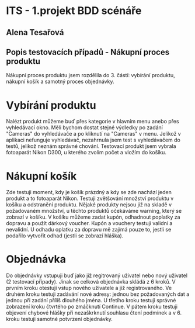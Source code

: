 ITS - 1.projekt BDD scénáře
===========================
Alena Tesařová
--------------


Popis testovacích případů - Nákupní proces produktu
---------------------------------------------------

Nákupní proces produktu jsem rozdělila do 3. částí: vybírání produktu, nákupní košík a samotný proces objednávky.

# Vybírání produktu
Nalézt produkt můžeme buď přes kategorie v hlavním menu anebo přes vyhledávací okno. Měli bychom dostat stejné výdledky po zadání "Cameras" do vyhledávače a po kliknutí na "Cameras" v menu. Jelikož v aplikaci nefunguje vyhledávač, nezahrnula jsem test s vyhledávačem do testů, jelikož neznám správné chování. Testovací produkt jsem vybrala fotoaparát Nikon D300, u kterého zvolím počet a vložím do košíku.

# Nákupní košík
Zde testuji moment, kdy je košík prázdný a kdy se zde nachází jeden produkt a to fotoaparát Nikon. Testuji zvětšování množství produktu v košíku a odstranění produktu. Nějaké produkty nejsou již na skladě v požadovaném množství, u těchto produktů očekáváme warning, který se zobrazí v košíku.
V košíku můžeme zadat kupón, odhadnout poplatky za dopravu a použít dárkový voucher. Kupón a vouchery testuji validní a nevalidní. U odhadu oplatku za dopravu mě zajímá pouze to, jestli se podařilo vytvořit odhad (jestli se zobrazí hláška). 

# Objednávka
Do objednávky vstupuji buď jako již regitrovaný uživatel nebo nový uživatel (2 testovací případy). Jinak se celková objednávka skládá z 6 kroků. V prvním kroku otestuji vstup nového uživatele a již registrovaného. Ve druhém kroku testuji zadávání nové adresy: jednou bez požadovaných dat a jednou při zadání příliš dlouhého jména. U třetího kroku testuji správné zobrazení kroku čtvrtého po zmáčknutí Continue. V pátem kroku testuji objevení chybové hlášky při nezaškrknutí souhlasu čtení podmínek a v 6. kroku testuji samotné potvrzení objednávky. 
